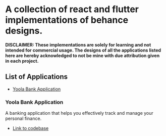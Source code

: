 # A collection of react and flutter implementations of behance designs.

**DISCLAIMER: These implementations are solely for learning and not intended for commercial usage. The designs of all the applications listed here are hereby acknowledged to not be mine with due attribution given in each project.**

## List of Applications
- [Yoola Bank Application](#yoola-bank-application)


### Yoola Bank Application
A banking application that helps you effectively track and manage your personal finance.

- [Link to codebase](https://github.com/Josh-Ay/yoola-bank-app)
